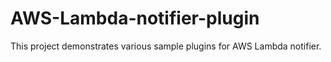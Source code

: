# AWS-Lambda-notifier-plugin
This project demonstrates various sample plugins for AWS Lambda notifier.
